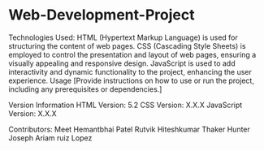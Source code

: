 # Web-Development-Project

Technologies Used:
HTML (Hypertext Markup Language) is used for structuring the content of web pages.
CSS (Cascading Style Sheets) is employed to control the presentation and layout of web pages, ensuring a visually appealing and responsive design.
JavaScript is used to add interactivity and dynamic functionality to the project, enhancing the user experience.
Usage
[Provide instructions on how to use or run the project, including any prerequisites or dependencies.]

Version Information
HTML Version: 5.2
CSS Version: X.X.X
JavaScript Version: X.X.X

Contributors:
Meet Hemantbhai Patel
Rutvik Hiteshkumar Thaker
Hunter Joseph
Ariam ruiz Lopez








 




